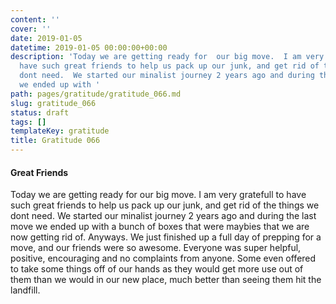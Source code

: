 ```yaml
---
content: ''
cover: ''
date: 2019-01-05
datetime: 2019-01-05 00:00:00+00:00
description: 'Today we are getting ready for  our big move.  I am very gratefull to
  have such great friends to help us pack up our junk, and get rid of the things we
  dont need.  We started our minalist journey 2 years ago and during the last move
  we ended up with '
path: pages/gratitude/gratitude_066.md
slug: gratitude_066
status: draft
tags: []
templateKey: gratitude
title: Gratitude 066
---
```


#### Great Friends

Today we are getting ready for  our big move.  I am very gratefull to have such great friends to help us pack up our junk, and get rid of the things we dont need.  We started our minalist journey 2 years ago and during the last move we ended up with a bunch of boxes that were maybies that we are now getting rid of.  Anyways.  We just finished up a full day of prepping for a move, and our friends were so awesome.  Everyone was super helpful, positive, encouraging and no complaints from anyone.  Some even offered to take some things off of our hands as they would get more use out of them than we would in our new place, much better than seeing them hit the landfill.